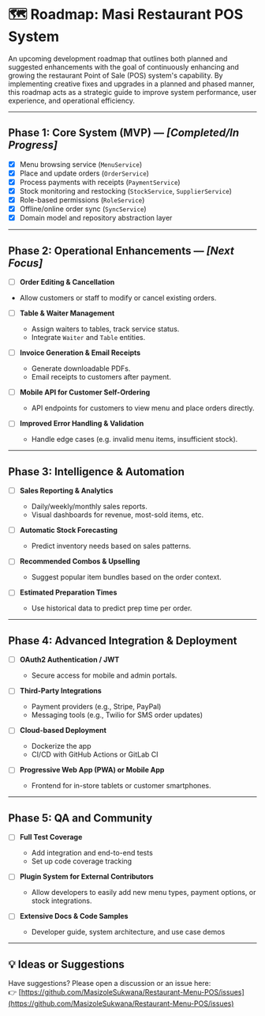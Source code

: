 # 🗺️ Roadmap: Masi Restaurant POS System

An upcoming development roadmap that outlines both planned and suggested enhancements with the goal of continuously enhancing and growing the restaurant Point of Sale (POS) system's capability. By implementing creative fixes and upgrades in a planned and phased manner, this roadmap acts as a strategic guide to improve system performance, user experience, and operational efficiency.

---

## Phase 1: Core System (MVP) — *[Completed/In Progress]*

- [x] Menu browsing service (`MenuService`)
- [x] Place and update orders (`OrderService`)
- [x] Process payments with receipts (`PaymentService`)
- [x] Stock monitoring and restocking (`StockService`, `SupplierService`)
- [x] Role-based permissions (`RoleService`)
- [x] Offline/online order sync (`SyncService`)
- [x] Domain model and repository abstraction layer

---

## Phase 2: Operational Enhancements — *[Next Focus]*

- [ ]  **Order Editing & Cancellation**
  - Allow customers or staff to modify or cancel existing orders.

- [ ] **Table & Waiter Management**
  - Assign waiters to tables, track service status.
  - Integrate `Waiter` and `Table` entities.

- [ ] **Invoice Generation & Email Receipts**
  - Generate downloadable PDFs.
  - Email receipts to customers after payment.

- [ ] **Mobile API for Customer Self-Ordering**
  - API endpoints for customers to view menu and place orders directly.

- [ ] **Improved Error Handling & Validation**
  - Handle edge cases (e.g. invalid menu items, insufficient stock).

---

## Phase 3: Intelligence & Automation

- [ ] **Sales Reporting & Analytics**
  - Daily/weekly/monthly sales reports.
  - Visual dashboards for revenue, most-sold items, etc.

- [ ] **Automatic Stock Forecasting**
  - Predict inventory needs based on sales patterns.

- [ ] **Recommended Combos & Upselling**
  - Suggest popular item bundles based on the order context.

- [ ] **Estimated Preparation Times**
  - Use historical data to predict prep time per order.

---

## Phase 4: Advanced Integration & Deployment

- [ ] **OAuth2 Authentication / JWT**
  - Secure access for mobile and admin portals.

- [ ] **Third-Party Integrations**
  - Payment providers (e.g., Stripe, PayPal)
  - Messaging tools (e.g., Twilio for SMS order updates)

- [ ] **Cloud-based Deployment**
  - Dockerize the app
  - CI/CD with GitHub Actions or GitLab CI

- [ ] **Progressive Web App (PWA) or Mobile App**
  - Frontend for in-store tablets or customer smartphones.

---

## Phase 5: QA and Community

- [ ] **Full Test Coverage**
  - Add integration and end-to-end tests
  - Set up code coverage tracking

- [ ] **Plugin System for External Contributors**
  - Allow developers to easily add new menu types, payment options, or stock integrations.

- [ ] **Extensive Docs & Code Samples**
  - Developer guide, system architecture, and use case demos

---

## 💡 Ideas or Suggestions

Have suggestions? Please open a discussion or an issue here:  
👉 [https://github.com/MasizoleSukwana/Restaurant-Menu-POS/issues](https://github.com/MasizoleSukwana/Restaurant-Menu-POS/issues)
